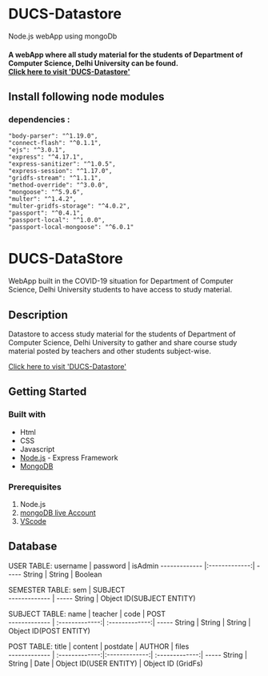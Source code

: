 # DUCS-Datastore
Node.js webApp using mongoDb

#### A webApp where all study material for the students of Department of Computer Science, Delhi University can be found. <br/>[Click here to visit 'DUCS-Datastore'](https://ducs-datastore.herokuapp.com/)


## Install following node modules
### dependencies :

    "body-parser": "^1.19.0",
    "connect-flash": "^0.1.1",
    "ejs": "^3.0.1",
    "express": "^4.17.1",
    "express-sanitizer": "^1.0.5",
    "express-session": "^1.17.0",
    "gridfs-stream": "^1.1.1",
    "method-override": "^3.0.0",
    "mongoose": "^5.9.6",
    "multer": "^1.4.2",
    "multer-gridfs-storage": "^4.0.2",
    "passport": "^0.4.1",
    "passport-local": "^1.0.0",
    "passport-local-mongoose": "^6.0.1"
  

# DUCS-DataStore
WebApp built in the COVID-19 situation for Department of Computer Science, Delhi University students to have access to study material. 

## Description
Datastore to access study material for the students of Department of Computer Science, Delhi University to gather and share course study material posted by teachers and other students subject-wise.

[Click here to visit 'DUCS-Datastore'](https://ducs-datastore.herokuapp.com/)

## Getting Started
### Built with
* Html
* CSS
* Javascript
* [Node.js](https://nodejs.org/en/) - Express Framework
* [MongoDB](https://account.mongodb.com/account/login?n=%2Fv2%2F5e8343fb691e4543801d0978&nextHash=%23metrics%2FreplicaSet%2F5e8351951b6cc014eb2fd163%2Fexplorer%2Ftest%2Fposts%2Ffind)

### Prerequisites
1. Node.js
2. [mongoDB live Account](https://account.mongodb.com/account/login?n=%2Fv2%2F5e8343fb691e4543801d0978&nextHash=%23metrics%2FreplicaSet%2F5e8351951b6cc014eb2fd163%2Fexplorer%2Ftest%2Fposts%2Ffind)
3. [VScode](https://code.visualstudio.com/)



## Database
USER TABLE:
 username       | password          | isAdmin
 ------------- |:-------------:| -----
 String | String | Boolean 
 
SEMESTER TABLE:
 sem       | SUBJECT  
 ------------- | -----
 String | Object ID(SUBJECT ENTITY)   
 
SUBJECT TABLE:
 name       | teacher  | code       | POST  
 ------------- | :-------------:| :-------------:| -----
 String | String | String | Object ID(POST ENTITY)  
  
POST TABLE:
 title       | content  | postdate       | AUTHOR    |  files  
 ------------- | :-------------:|:-------------:| :-------------:| -----
 String | String | Date | Object ID(USER ENTITY)  | Object ID (GridFs) 
 
